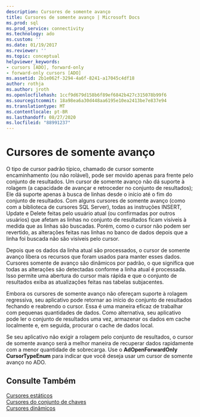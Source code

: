 ```yaml
---
description: Cursores de somente avanço
title: Cursores de somente avanço | Microsoft Docs
ms.prod: sql
ms.prod_service: connectivity
ms.technology: ado
ms.custom: ''
ms.date: 01/19/2017
ms.reviewer: ''
ms.topic: conceptual
helpviewer_keywords:
- cursors [ADO], forward-only
- forward-only cursors [ADO]
ms.assetid: 2b1e062f-3294-4a6f-8241-a17045c4df18
author: rothja
ms.author: jroth
ms.openlocfilehash: 1ccf9d679d158b6f89ef6842b427c315078b99f6
ms.sourcegitcommit: 18a98ea6a30d448aa6195e10ea2413be7e837e94
ms.translationtype: MT
ms.contentlocale: pt-BR
ms.lasthandoff: 08/27/2020
ms.locfileid: "88991237"
---
```

# <a name="forward-only-cursors"></a>Cursores de somente avanço
O tipo de cursor padrão típico, chamado de cursor somente encaminhamento (ou não rolável), pode ser movido apenas para frente pelo conjunto de resultados. Um cursor de somente avanço não dá suporte à rolagem (a capacidade de avançar e retroceder no conjunto de resultados); Ele dá suporte apenas à busca de linhas desde o início até o fim do conjunto de resultados. Com alguns cursores de somente avanço (como com a biblioteca de cursores SQL Server), todas as instruções INSERT, Update e Delete feitas pelo usuário atual (ou confirmadas por outros usuários) que afetam as linhas no conjunto de resultados ficam visíveis à medida que as linhas são buscadas. Porém, como o cursor não podem ser revertido, as alterações feitas nas linhas no banco de dados depois que a linha foi buscada não são visíveis pelo cursor.  
  
 Depois que os dados da linha atual são processados, o cursor de somente avanço libera os recursos que foram usados para manter esses dados. Cursores somente de avanço são dinâmicos por padrão, o que significa que todas as alterações são detectadas conforme a linha atual é processada. Isso permite uma abertura do cursor mais rápida e que o conjunto de resultados exiba as atualizações feitas nas tabelas subjacentes.  
  
 Embora os cursores de somente avanço não ofereçam suporte à rolagem regressiva, seu aplicativo pode retornar ao início do conjunto de resultados fechando e reabrendo o cursor. Essa é uma maneira eficaz de trabalhar com pequenas quantidades de dados. Como alternativa, seu aplicativo pode ler o conjunto de resultados uma vez, armazenar os dados em cache localmente e, em seguida, procurar o cache de dados local.  
  
 Se seu aplicativo não exigir a rolagem pelo conjunto de resultados, o cursor de somente avanço será a melhor maneira de recuperar dados rapidamente com a menor quantidade de sobrecarga. Use o **AdOpenForwardOnly CursorTypeEnum** para indicar que você deseja usar um cursor de somente avanço no ADO.  
  
## <a name="see-also"></a>Consulte Também  
 [Cursores estáticos](./static-cursors.md)   
 [Cursores do conjunto de chaves](./keyset-cursors.md)   
 [Cursores dinâmicos](./dynamic-cursors.md)